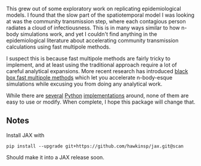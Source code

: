 This grew out of some exploratory work on replicating epidemiological models. I found that the slow part of the spatiotemporal model I was looking at was the community transmission step, where each contagious person radiates a cloud of infectiousness. This is in many ways similar to how n-body simulations work, and yet I couldn't find anything in the epidemiological literature about accelerating community transmission calculations using fast multipole methods.

I suspect this is because fast multipole methods are fairly tricky to implement, and at least using the traditional approach require a lot of careful analytical expansions. More recent research has introduced [black box fast multipole methods](https://mc.stanford.edu/cgi-bin/images/f/fa/Darve_bbfmm_2009.pdf) which let you accelerate n-body-esque simulations while excusing you from doing any analytical work.

While there are [several](https://github.com/sivaramambikasaran/BBFMM2D) [Python](https://github.com/DrFahdSiddiqui/bbFMM2D-Python) [implementations](https://github.com/ruoxi-wang/PBBFMM3D) around, none of them are easy to use or modify. When complete, I hope this package will change that. 

## Notes
Install JAX with
```
pip install --upgrade git+https://github.com/hawkinsp/jax.git@scan
```
Should make it into a JAX release soon. 
